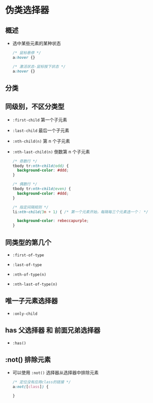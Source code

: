 # 伪类选择器

## 概述

+ 选中某些元素的某种状态

  ```css
  /* 鼠标悬停 */
  a:hover {}

  /* 激活状态-鼠标按下状态 */
  a:hover {}
  ```

## 分类

## 同级别，不区分类型

+ `:first-child` 第一个子元素

+ `:last-child` 最后一个子元素

+ `:nth-child(n)` 第 n 个子元素

+ `:nth-last-child(n)` 倒数第 n 个子元素

  ```css
  /* 奇数行 */
  tbody tr:nth-child(odd) {
    background-color: #ddd;
  }

  /* 偶数行 */
  tbody tr:nth-child(even) {
    background-color: #ddd;
  }

  /* 指定间隔规则 */
  li:nth-child(3n + 1) { /* 第一个元素开始，每隔每三个元素选一个： */

    background-color: rebeccapurple;
  }
  ```

## 同类型的第几个

+ `:first-of-type`

+ `:last-of-type`

+ `:nth-of-type(n)`

+ `:nth-last-of-type(n)`

## 唯一子元素选择器

+ `:only-child`

## has 父选择器 和 前面兄弟选择器

+ `:has()`

## :not() 排除元素

+ 可以使用 `:not()` 选择器从选择器中排除元素

  ```css
  /* 定位没有应用class的链接 */
  a:not([class]) {

  }
  ```

